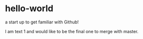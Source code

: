# hello-world
a start up to get familiar with Github!

I am text 1 and would like to be the final one to merge with master.

